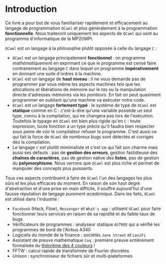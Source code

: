 # Introduction

Ce livre a pour but de vous familiariser rapidement et efficacement au langage de programmation `OCaml` et plus généralement à la programmation **fonctionnelle**. Nous traiteront uniquement les aspects de `OCaml` qui sont au programme d'informatique de la MP2I/MPI.

`OCaml` est un langage à la philosophie plutôt opposée à celle du langage `C` :
- `OCaml` est un langage principalement **fonctionnel** : on programme *mathématiquement* en exprimant ce que le programme est censé faire contrairement au langage `C` dans lequel on programme **impérativement** en donnant une suite d'ordres à la machine.
- `OCaml` est un langage de **haut niveau** : il ne vous demande pas de programmer par vous même les aspects machines tels que les allocations et libérations de mémoire sur le *tas* ou la manipulation directe d'adresses mémoires via les *pointeurs*. En fait on peut quasiment programmer en oubliant qu'une machine va exécuter notre code.
- `OCaml` est un langage **fortement typé** : le système de type de `OCaml` est **statique** comme en C : c'est-à-dire qu'une variable possède un seul type, connu à la compilation, qui ne changera pas lors de l'exécution. Toutefois le typage en `OCaml` est bien plus rigide qu'en `C` : toute expression, toute fonction a un type précis qu'il faudra bien respecter sous peine de voir le compilateur refuser le programme. C'est aussi ce qui fait la force de `OCaml` de nombreux bugs sont détectés et corrigés dès la compilation.
- Le langage `C` est plutôt mimimaliste et c'est ce qui fait son charme mais aussi ses défauts : pas de **gestion des erreurs**, gestion fastidieuse des **chaînes de caractères**, pas de gestion native des **listes**, pas de gestion du **polymorphisme**. Nous verrons que `OCaml` est plus riche et permet de manipuler des concepts plus puissants.

Tous ces aspects contribuent à faire de `OCaml` l'un des langages les plus sûrs et les plus efficaces du moment. En raison de son haut degré d'abstraction et d'une prise en main difficile, il souffre aujourd'hui d'une fausse réputation de langage *purement académique*. Dans les faits, `OCaml` est utilisé dans l'industrie :
- `Facebook` (Hack, Flow), `Messenger` et `What's app` : utilisent `OCaml` pour faire fonctionner leurs services en raison de sa rapidité et du faible taux de bugs
- Vérificateurs de programmes : analyseur statique `ASTREE` qui a vérifié les programmes de bord de l'Airbus A340
- Logiciels du monde de la finance : sociétés `Jane Street` et `LexiFi`
- Assistant de preuve mathématique `Coq` : première preuve entièrement formalisée du [théorème des 4 couleurs](https://fr.wikipedia.org/wiki/Th%C3%A9or%C3%A8me_des_quatre_couleurs) !
- FFTW : calcul rapide de transformée de Fourier discrètes
- Unison :  synchroniseur de fichiers sûr et multi-plateformes

